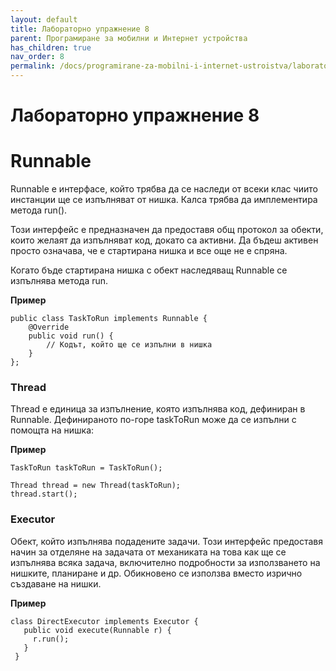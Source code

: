 ```yaml
---
layout: default
title: Лабораторно упражнение 8
parent: Програмиране за мобилни и Интернет устройства
has_children: true
nav_order: 8
permalink: /docs/programirane-za-mobilni-i-internet-ustroistva/laboratorno-uprazhnenie-8
---
```


# Лабораторно упражнение 8

# Runnable

Runnable е интерфасе, който трябва да се наследи от всеки клас чиито инстанции ще се изпълняват от нишка. Калса трябва да имплементира метода run().

Този интерфейс е предназначен да предоставя общ протокол за обекти, които желаят да изпълняват код, докато са активни. Да бъдеш активен просто означава, че е стартирана нишка и все още не е спряна.

Когато бъде стартирана нишка с обект наследяващ Runnable се изпълнява метода run.

**Пример**

```
public class TaskToRun implements Runnable {
    @Override
    public void run() {
        // Кодът, който ще се изпълни в нишка
    }
};
```

### Thread

Thread е единица за изпълнение, която изпълнява код, дефиниран в Runnable. Дефинираното по-горе taskToRun може да се изпълни с помощта на нишка:

**Пример**

```
TaskToRun taskToRun = TaskToRun();

Thread thread = new Thread(taskToRun);
thread.start();
```

### Executor

Обект, който изпълнява подадените задачи. Този интерфейс предоставя начин за отделяне на задачата от механиката на това как ще се изпълнява всяка задача, включително подробности за използването на нишките, планиране и др. Обикновено се използва вместо изрично създаване на нишки.

**Пример**

```
class DirectExecutor implements Executor {
   public void execute(Runnable r) {
     r.run();
   }
 }
```
